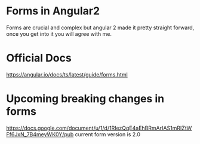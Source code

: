 # Forms in Angular2 
 Forms are crucial and complex but angular 2 made it pretty straight forward, once you get into it you will agree with me.

# Official Docs
 https://angular.io/docs/ts/latest/guide/forms.html

# Upcoming breaking changes in forms
https://docs.google.com/document/u/1/d/1RIezQqE4aEhBRmArIAS1mRIZtWFf6JxN_7B4meyWK0Y/pub
current form version is 2.0
